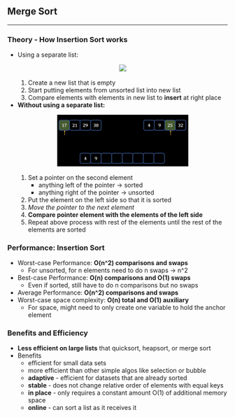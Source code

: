 ## Merge Sort
---
### Theory - How Insertion Sort works
- Using a separate list: <p align="center"><img src="Images/separate.png" width="500"></p>
    1) Create a new list that is empty
    2) Start putting elements from unsorted list into new list
    3) Compare elements with elements in new list to **insert** at right place
- **Without using a separate list:** <p align="center"><img src="Images/pointer.png" width="300"></p>
    1) Set a pointer on the second element
        - anything left of the pointer -> sorted
        - anything right of the pointer -> unsorted
    2) Put the element on the left side so that it is sorted
    3) *Move the pointer to the next element*
    4) **Compare pointer element with the elements of the left side**
    5) Repeat above process with rest of the elements until the rest of the elements are sorted
### Performance: Insertion Sort
- Worst-case Performance: **O(n^2) comparisons and swaps**
    - For unsorted, for n elements need to do n swaps -> n^2
- Best-case Performance: **O(n) comparisons and O(1) swaps**
    - Even if sorted, still have to do n comparisons but no swaps
- Average Performance: **O(n^2) comparisons and swaps**
- Worst-case space complexity: **O(n) total and O(1) auxiliary**
    - For space, might need to only create one variable to hold the anchor element
### Benefits and Efficiency
- **Less efficient on large lists** that quicksort, heapsort, or merge sort
- Benefits
    - efficient for small data sets
    - more efficient than other simple algos like selection or bubble
    - **adaptive** - efficient for datasets that are already sorted
    - **stable** - does not change relative order of elements with equal keys
    - **in place** - only requires a constant amount O(1) of additional memory space
    - **online** - can sort a list as it receives it